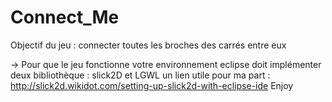 # Connect_Me
Objectif du jeu : connecter toutes les broches des carrés entre eux



-> Pour que le jeu fonctionne votre environnement eclipse doit implémenter deux bibliothèque : slick2D et LGWL
un lien utile pour ma part : http://slick2d.wikidot.com/setting-up-slick2d-with-eclipse-ide
Enjoy
